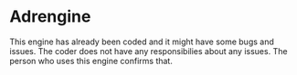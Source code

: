 # Adrengine

This engine has already been coded and it might have some bugs and issues.
The coder does not have any responsibilies about any issues. The person who uses this engine confirms that.
